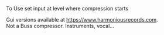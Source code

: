To Use set input at level where compression starts

Gui versions available at https://www.harmoniousrecords.com. <br>
Not a Buss compressor. Instruments, vocal...


